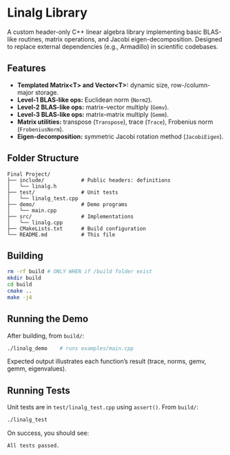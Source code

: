 # Linalg Library

A custom header-only C++ linear algebra library implementing basic BLAS-like routines, matrix operations, and Jacobi eigen-decomposition. Designed to replace external dependencies (e.g., Armadillo) in scientific codebases.


## Features

- **Templated Matrix\<T\> and Vector\<T\>:** dynamic size, row-/column-major storage.
- **Level-1 BLAS-like ops:** Euclidean norm (`Norm2`).
- **Level-2 BLAS-like ops:** matrix–vector multiply (`Gemv`).
- **Level-3 BLAS-like ops:** matrix–matrix multiply (`Gemm`).
- **Matrix utilities:** transpose (`Transpose`), trace (`Trace`), Frobenius norm (`FrobeniusNorm`).
- **Eigen-decomposition:** symmetric Jacobi rotation method (`JacobiEigen`).


## Folder Structure

```text
Final Project/
├── include/            # Public headers: definitions
│   └── linalg.h        
├── test/               # Unit tests
│   └── linalg_test.cpp 
├── demo/               # Demo programs
│   └── main.cpp        
├── src/                # Implementations
│   └── linalg.cpp      
├── CMakeLists.txt      # Build configuration
└── README.md           # This file
```


## Building

```bash
rm -rf build # ONLY WHEN if /build folder exist
mkdir build
cd build
cmake ..
make -j4
```


## Running the Demo

After building, from `build/`:

```bash
./linalg_demo    # runs examples/main.cpp
```

Expected output illustrates each function’s result (trace, norms, gemv, gemm, eigenvalues).


## Running Tests

Unit tests are in `test/linalg_test.cpp` using `assert()`. From `build/`:

```bash
./linalg_test
```

On success, you should see:

```
All tests passed.
```